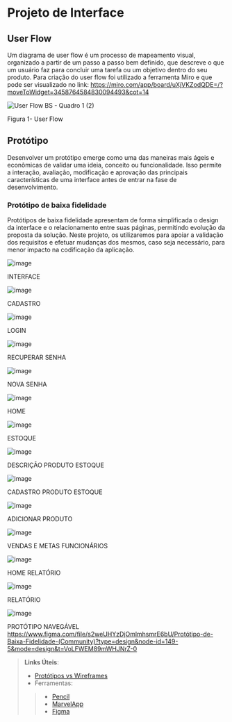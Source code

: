 
# Projeto de Interface

## User Flow

Um diagrama de user flow é um processo de mapeamento visual, organizado a partir de um passo a passo bem definido, que descreve o que um usuário faz para concluir uma tarefa ou um objetivo dentro do seu produto. Para criação do user flow foi utilizado a ferramenta Miro e que pode ser visualizado no link: https://miro.com/app/board/uXjVKZodQDE=/?moveToWidget=3458764584830094493&cot=14

![User Flow BS - Quadro 1 (2)](https://github.com/ICEI-PUC-Minas-PMV-ADS/pmv-ads-2024-1-e1-proj-web-t3-beveragesentry/assets/164421407/325fb2d1-46fc-4b0c-bb10-c0565dbd383c)



Figura 1- User Flow











## Protótipo

Desenvolver um protótipo emerge como uma das maneiras mais ágeis e econômicas de validar uma ideia, conceito ou funcionalidade. Isso permite a interação, avaliação, modificação e aprovação das principais características de uma interface antes de entrar na fase de desenvolvimento.

### Protótipo de baixa fidelidade

Protótipos de baixa fidelidade apresentam de forma simplificada o design da interface e o relacionamento entre suas páginas, permitindo evolução da proposta da solução. Neste projeto, os utilizaremos para apoiar a validação dos requisitos e efetuar mudanças dos mesmos, caso seja necessário, para menor impacto na codificação da aplicação.


![image](https://github.com/ICEI-PUC-Minas-PMV-ADS/pmv-ads-2024-1-e1-proj-web-t3-beveragesentry/assets/164961456/1c889cac-cfd4-4f90-844a-0269e3204699)

INTERFACE

![image](https://github.com/ICEI-PUC-Minas-PMV-ADS/pmv-ads-2024-1-e1-proj-web-t3-beveragesentry/assets/126877154/5af56dcf-4748-4ce7-b216-913acb4d8b9d)

CADASTRO

![image](https://github.com/ICEI-PUC-Minas-PMV-ADS/pmv-ads-2024-1-e1-proj-web-t3-beveragesentry/assets/126877154/ca321642-058e-4167-857d-a81df66dc34f)

LOGIN

![image](https://github.com/ICEI-PUC-Minas-PMV-ADS/pmv-ads-2024-1-e1-proj-web-t3-beveragesentry/assets/126877154/c6d5ec7a-2140-4097-bc88-0226a4361088)

RECUPERAR SENHA

![image](https://github.com/ICEI-PUC-Minas-PMV-ADS/pmv-ads-2024-1-e1-proj-web-t3-beveragesentry/assets/126877154/d29d5a04-ec88-4b6b-bb42-ebb846b39eeb)

NOVA SENHA

![image](https://github.com/ICEI-PUC-Minas-PMV-ADS/pmv-ads-2024-1-e1-proj-web-t3-beveragesentry/assets/126877154/9cc2a212-0e7a-4671-af48-d3e76cd1c1b8)

HOME

![image](https://github.com/ICEI-PUC-Minas-PMV-ADS/pmv-ads-2024-1-e1-proj-web-t3-beveragesentry/assets/126877154/d5bb832a-ea92-478d-b35e-d71aa7ac30c8)

ESTOQUE

![image](https://github.com/ICEI-PUC-Minas-PMV-ADS/pmv-ads-2024-1-e1-proj-web-t3-beveragesentry/assets/126877154/4ae1c17b-6020-4ae5-b580-94a291d4f0ff)

DESCRIÇÃO PRODUTO ESTOQUE

![image](https://github.com/ICEI-PUC-Minas-PMV-ADS/pmv-ads-2024-1-e1-proj-web-t3-beveragesentry/assets/126877154/c4589eec-b1c1-4c1b-bdcf-d53aaf8b36d2)

CADASTRO PRODUTO ESTOQUE

![image](https://github.com/ICEI-PUC-Minas-PMV-ADS/pmv-ads-2024-1-e1-proj-web-t3-beveragesentry/assets/126877154/eacba51d-e004-49d7-ba21-3665d65698de)

ADICIONAR PRODUTO

![image](https://github.com/ICEI-PUC-Minas-PMV-ADS/pmv-ads-2024-1-e1-proj-web-t3-beveragesentry/assets/164577375/12356486-f9fe-4c79-875f-2a990c8b6f9d)

VENDAS E METAS FUNCIONÁRIOS

![image](https://github.com/ICEI-PUC-Minas-PMV-ADS/pmv-ads-2024-1-e1-proj-web-t3-beveragesentry/assets/126877154/a448a0c4-6d8f-4f32-8d44-8e53703e40f8)

HOME RELATÓRIO

![image](https://github.com/ICEI-PUC-Minas-PMV-ADS/pmv-ads-2024-1-e1-proj-web-t3-beveragesentry/assets/126877154/9373a6fd-b3d0-4e7e-a070-e9bd0887affd)

RELATÓRIO

![image](https://github.com/ICEI-PUC-Minas-PMV-ADS/pmv-ads-2024-1-e1-proj-web-t3-beveragesentry/assets/126877154/4764a7ed-be7a-4751-b5ce-1b612ea6ed4d)


PROTÓTIPO NAVEGÁVEL
https://www.figma.com/file/s2weUHYzDjOmlmhsmrE6bU/Protótipo-de-Baixa-Fidelidade-(Community)?type=design&node-id=149-5&mode=design&t=VoLFWEM89mWHJNrZ-0



> **Links Úteis**:
> - [Protótipos vs Wireframes](https://www.nngroup.com/videos/prototypes-vs-wireframes-ux-projects/)
>- Ferramentas:
>> - [Pencil](https://pencil.evolus.vn/)
>> - [MarvelApp](https://marvelapp.com/)
>> - [Figma](https://www.figma.com/)



